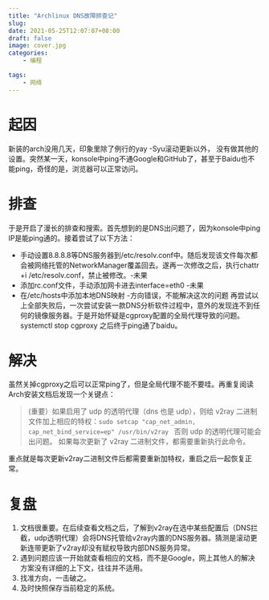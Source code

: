```yaml
---
title: "Archlinux DNS故障排查记"
slug: 
date: 2021-05-25T12:07:07+08:00
draft: false
image: cover.jpg
categories:
    - 编程

tags: 
    - 网络
---
```

# 起因
新装的arch没用几天，印象里除了例行的yay -Syu滚动更新以外， 没有做其他的设置。突然某一天，konsole中ping不通Google和GitHub了，甚至于Baidu也不能ping，奇怪的是，浏览器可以正常访问。
# 排查
于是开启了漫长的排查和搜索。首先想到的是DNS出问题了，因为konsole中ping IP是能ping通的。接着尝试了以下方法：
- 手动设置8.8.8.8等DNS服务器到/etc/resolv.conf中。随后发现该文件每次都会被网络托管的NetworkManager覆盖回去。遂再一次修改之后，执行chattr +i /etc/resolv.conf，禁止被修改。-未果
- 添加rc.conf文件，手动添加网卡进去interface=eth0 -未果
- 在/etc/hosts中添加本地DNS映射 -方向错误，不能解决这次的问题
再尝试以上全部失败后，一次尝试安装一款DNS分析软件过程中，意外的发现连不到任何的镜像服务器。于是开始怀疑是cgproxy配置的全局代理导致的问题。systemctl stop cgproxy 之后终于ping通了baidu。
# 解决
虽然关掉cgproxy之后可以正常ping了，但是全局代理不能不要哇。再重复阅读Arch安装文档后发现一个关键点：
> (重要）如果启用了 udp 的透明代理（dns 也是 udp），则给 v2ray 二进制文件加上相应的特权：`sudo setcap "cap_net_admin, cap_net_bind_service=ep" /usr/bin/v2ray `
否则 udp 的透明代理可能会出问题。
如果每次更新了 v2ray 二进制文件，都需要重新执行此命令。

重点就是每次更新v2ray二进制文件后都需要重新加特权，重启之后一起恢复正常。
# 复盘
1. 文档很重要。在后续查看文档之后，了解到v2ray在选中某些配置后（DNS拦截，udp透明代理）会将DNS托管给v2ray内置的DNS服务器。猜测是滚动更新连带更新了v2ray却没有赋权导致内部DNS服务异常。
2. 遇到问题应该一开始就查看相应的文档，而不是Google，网上其他人的解决方案没有详细的上下文，往往并不适用。
3. 找准方向，一击破之。
4. 及时快照保存当前稳定的系统。